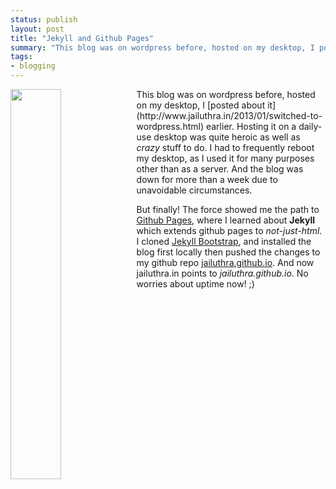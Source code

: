 ```yaml
---
status: publish
layout: post
title: "Jekyll and Github Pages"
summary: "This blog was on wordpress before, hosted on my desktop, I posted about it earlier. Hosting it on a daily-use desktop was quite heroic as well as crazy stuff to do. I had to frequently reboot my desktop, as I used it for many purposes other than as a server. And the blog was down for more than a week due to unavoidable circumstances." 
tags: 
- blogging
---
```

<img src="/img/github-logo.png" style="float:left; width:40%">
This blog was on wordpress before, hosted on my desktop, I [posted about it](http://www.jailuthra.in/2013/01/switched-to-wordpress.html) earlier.
Hosting it on a daily-use desktop was quite heroic as well as <i>crazy</i> stuff to do. I had to frequently reboot my desktop, as I used it for many purposes other than as a server. And the blog was down for more than a week due to unavoidable circumstances.

But finally! The force showed me the path to [Github Pages](http://pages.github.com), where I learned about **Jekyll** which extends github pages to _not-just-html_.
I cloned [Jekyll Bootstrap](http://jekyllbootstrap.com/), and installed the blog first locally then pushed the changes to my github repo [jailuthra.github.io](https://github.com/jailuthra/jailuthra.github.io). And now jailuthra.in points to <i>jailuthra.github.io</i>. No worries about uptime now! ;)

